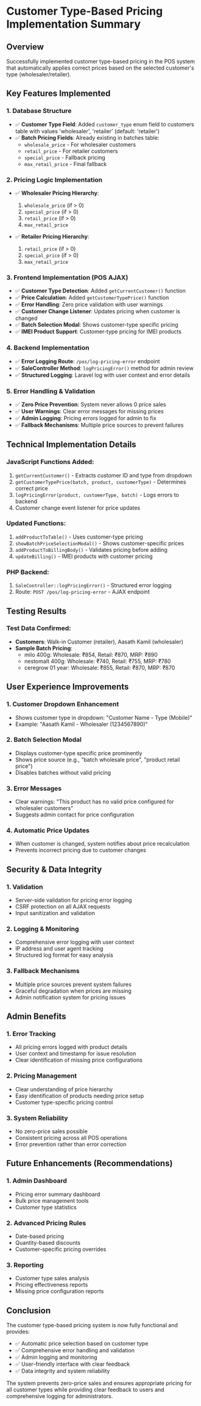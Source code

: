 # Customer Type-Based Pricing Implementation Summary

## Overview
Successfully implemented customer type-based pricing in the POS system that automatically applies correct prices based on the selected customer's type (wholesaler/retailer).

## Key Features Implemented

### 1. Database Structure
- ✅ **Customer Type Field**: Added `customer_type` enum field to customers table with values 'wholesaler', 'retailer' (default: 'retailer')
- ✅ **Batch Pricing Fields**: Already existing in batches table:
  - `wholesale_price` - For wholesaler customers
  - `retail_price` - For retailer customers  
  - `special_price` - Fallback pricing
  - `max_retail_price` - Final fallback

### 2. Pricing Logic Implementation
- ✅ **Wholesaler Pricing Hierarchy**:
  1. `wholesale_price` (if > 0)
  2. `special_price` (if > 0) 
  3. `retail_price` (if > 0)
  4. `max_retail_price`

- ✅ **Retailer Pricing Hierarchy**:
  1. `retail_price` (if > 0)
  2. `special_price` (if > 0)
  3. `max_retail_price`

### 3. Frontend Implementation (POS AJAX)
- ✅ **Customer Type Detection**: Added `getCurrentCustomer()` function
- ✅ **Price Calculation**: Added `getCustomerTypePrice()` function  
- ✅ **Error Handling**: Zero price validation with user warnings
- ✅ **Customer Change Listener**: Updates pricing when customer is changed
- ✅ **Batch Selection Modal**: Shows customer-type specific pricing
- ✅ **IMEI Product Support**: Customer-type pricing for IMEI products

### 4. Backend Implementation
- ✅ **Error Logging Route**: `/pos/log-pricing-error` endpoint
- ✅ **SaleController Method**: `logPricingError()` method for admin review
- ✅ **Structured Logging**: Laravel log with user context and error details

### 5. Error Handling & Validation
- ✅ **Zero Price Prevention**: System never allows 0 price sales
- ✅ **User Warnings**: Clear error messages for missing prices
- ✅ **Admin Logging**: Pricing errors logged for admin to fix
- ✅ **Fallback Mechanisms**: Multiple price sources to prevent failures

## Technical Implementation Details

### JavaScript Functions Added:
1. `getCurrentCustomer()` - Extracts customer ID and type from dropdown
2. `getCustomerTypePrice(batch, product, customerType)` - Determines correct price
3. `logPricingError(product, customerType, batch)` - Logs errors to backend
4. Customer change event listener for price updates

### Updated Functions:
1. `addProductToTable()` - Uses customer-type pricing
2. `showBatchPriceSelectionModal()` - Shows customer-specific prices
3. `addProductToBillingBody()` - Validates pricing before adding
4. `updateBilling()` - IMEI products with customer pricing

### PHP Backend:
1. `SaleController::logPricingError()` - Structured error logging
2. Route: `POST /pos/log-pricing-error` - AJAX endpoint

## Testing Results

### Test Data Confirmed:
- **Customers**: Walk-in Customer (retailer), Aasath Kamil (wholesaler)
- **Sample Batch Pricing**:
  - milo 400g: Wholesale: ₹854, Retail: ₹870, MRP: ₹890
  - nestomalt 400g: Wholesale: ₹740, Retail: ₹755, MRP: ₹780
  - ceregrow 01 year: Wholesale: ₹855, Retail: ₹870, MRP: ₹870

## User Experience Improvements

### 1. Customer Dropdown Enhancement
- Shows customer type in dropdown: "Customer Name - Type (Mobile)"
- Example: "Aasath Kamil - Wholesaler (1234567890)"

### 2. Batch Selection Modal
- Displays customer-type specific price prominently
- Shows price source (e.g., "batch wholesale price", "product retail price")
- Disables batches without valid pricing

### 3. Error Messages
- Clear warnings: "This product has no valid price configured for wholesaler customers"
- Suggests admin contact for price configuration

### 4. Automatic Price Updates
- When customer is changed, system notifies about price recalculation
- Prevents incorrect pricing due to customer changes

## Security & Data Integrity

### 1. Validation
- Server-side validation for pricing error logging
- CSRF protection on all AJAX requests
- Input sanitization and validation

### 2. Logging & Monitoring
- Comprehensive error logging with user context
- IP address and user agent tracking
- Structured log format for easy analysis

### 3. Fallback Mechanisms
- Multiple price sources prevent system failures
- Graceful degradation when prices are missing
- Admin notification system for pricing issues

## Admin Benefits

### 1. Error Tracking
- All pricing errors logged with product details
- User context and timestamp for issue resolution
- Clear identification of missing price configurations

### 2. Pricing Management
- Clear understanding of price hierarchy
- Easy identification of products needing price setup
- Customer type-specific pricing control

### 3. System Reliability
- No zero-price sales possible
- Consistent pricing across all POS operations
- Error prevention rather than error correction

## Future Enhancements (Recommendations)

### 1. Admin Dashboard
- Pricing error summary dashboard
- Bulk price management tools
- Customer type statistics

### 2. Advanced Pricing Rules
- Date-based pricing
- Quantity-based discounts
- Customer-specific pricing overrides

### 3. Reporting
- Customer type sales analysis
- Pricing effectiveness reports
- Missing price configuration reports

## Conclusion

The customer type-based pricing system is now fully functional and provides:
- ✅ Automatic price selection based on customer type
- ✅ Comprehensive error handling and validation
- ✅ Admin logging and monitoring
- ✅ User-friendly interface with clear feedback
- ✅ Data integrity and system reliability

The system prevents zero-price sales and ensures appropriate pricing for all customer types while providing clear feedback to users and comprehensive logging for administrators.
